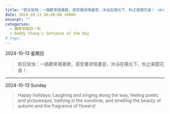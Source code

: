 ```yaml
---
title: "假日愉快：一路歡笑唱著歌，感受著詩情畫意，沐浴在陽光下，秋之美聞花香！ <br> Happy holidays: Laughing and singing along the way, feeling poetic and picturesque, bathing in the sunshine, and smelling the beauty of autumn and the fragrance of flowers!"
date: 2024-10-13 06:00:00 +0800
excerpt: ""
categories:
  - 鍾老爸每日一句
  - Daddy Chung's Sentence of the Day
# tags:
---
```


2024-10-13 星期日

> 假日愉快：一路歡笑唱著歌，感受著詩情畫意，沐浴在陽光下，秋之美聞花香！

---

2024-10-13 Sunday

> Happy holidays: Laughing and singing along the way, feeling poetic and picturesque, bathing in the sunshine, and smelling the beauty of autumn and the fragrance of flowers!
